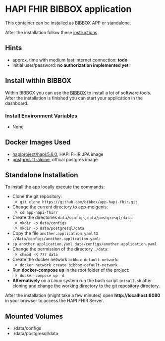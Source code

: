 # HAPI FHIR BIBBOX application

This container can be installed as [BIBBOX APP](https://bibbox.readthedocs.io/en/latest/ "BIBBOX") or standalone.
 
After the installation follow these [instructions](INSTALL-APP.md)

## Hints
* approx. time with medium fast internet connection: **todo**
* initial user/password: **no authorization implemented yet**

## Install within BIBBOX

Within BIBBOX you can use the [BIBBOX](https://bibbox.readthedocs.io/en/latest/ "BIBBOX") to install a lot of software tools. After the installation is finished you can start your application in the dashboard.

### Install Environment Variables
* None

## Docker Images Used
 * [hapiproject/hapi:5.6.0](https://hub.docker.com/r/hapiproject/hapi/tags), HAPI FHIR JPA image 
 * [postgres:11-alpine](https://hub.docker.com/_/postgres), offical postgres image
## Standalone Installation

To install the app locally execute the commands:
* Clone the git repository: 
  * `git clone https://github.com/bibbox/app-hapi-fhir.git`
* Change the current directory to app-molgenis: 
  * `cd app-hapi-fhir/` 
* Create the directories `data/configs`, `data/postgresql/data`:
  * `mkdir -p data/configs` 
  * `mkdir -p data/postgresql/data`
 * Copy the file `another.application.yaml` to `./data/configs/another.application.yaml`: 
  * `cp another.application.yaml data/configs/another.application.yaml`
* Change the permission of the directory `./data`: 
  * `chmod -R 777 data`
* Create the docker network `bibbox-default-network`: 
  * `docker network create bibbox-default-network`
* Run **docker-compose up** in the root folder of the project: 
  * `docker-compose up -d`
* **Alternatively** on a *Linux* system run the bash script `intsall.sh` after cloning and change the working directory to the git repository directory.
 

After the installation (might take a few minutes) open **http://localhost:8080** in your browser to access the HAPI FHIR Server.

## Mounted Volumes
* ./data/configs
* ./data/postgresql/data

